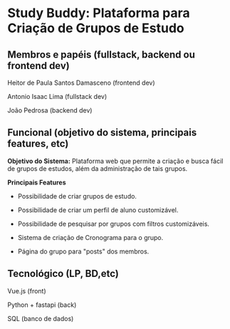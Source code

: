 # Study Buddy: Plataforma para Criação de Grupos de Estudo

## Membros e papéis (fullstack, backend ou frontend dev)
Heitor de Paula Santos Damasceno (frontend dev)

Antonio Isaac Lima (fullstack dev)

João Pedrosa (backend dev)
## Funcional (objetivo do sistema, principais features, etc)
**Objetivo do Sistema:** Plataforma web que permite a criação e busca fácil de grupos de estudos, além da administração de tais grupos.

**Principais Features**
- Possibilidade de criar grupos de estudo.

- Possibilidade de criar um perfil de aluno customizável.

- Possibilidade de pesquisar por grupos com filtros customizáveis.

- Sistema de criação de Cronograma para o grupo.

- Página do grupo para "posts" dos membros. 
## Tecnológico (LP, BD,etc)
Vue.js (front)

Python + fastapi (back)

SQL (banco de dados)
